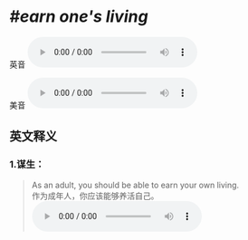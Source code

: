# ***\#earn one's living*** 
英音
<audio src="./media/earn one's living1.aac" controls="controls"></audio>

美音
<audio src="./media/earn one's living2.aac" controls="controls"></audio>



  

英文释义
---
### 1.**谋生：**  

 > As an adult, you should be able to earn your own living.  
 > 作为成年人，你应该能够养活自己。    
<audio src="./media/living-4.aac" controls="controls"></audio>


